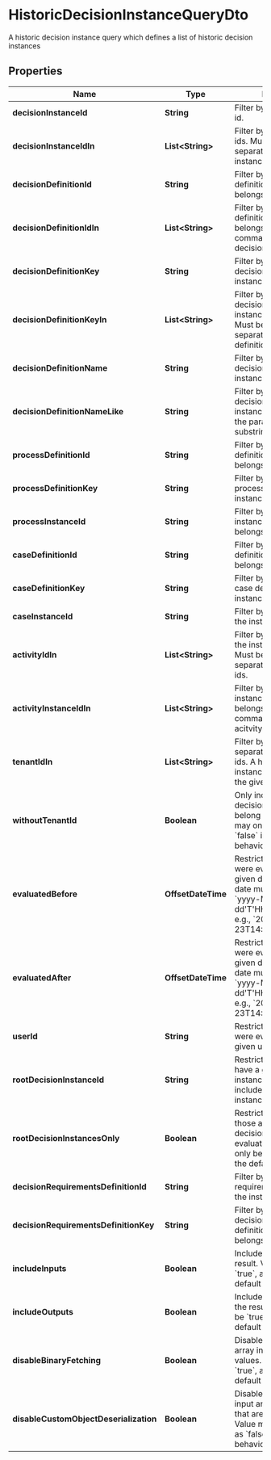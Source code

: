 

# HistoricDecisionInstanceQueryDto

A historic decision instance query which defines a list of historic decision instances
## Properties

Name | Type | Description | Notes
------------ | ------------- | ------------- | -------------
**decisionInstanceId** | **String** | Filter by decision instance id. |  [optional]
**decisionInstanceIdIn** | **List&lt;String&gt;** | Filter by decision instance ids. Must be a comma-separated list of decision instance ids. |  [optional]
**decisionDefinitionId** | **String** | Filter by the decision definition the instances belongs to. |  [optional]
**decisionDefinitionIdIn** | **List&lt;String&gt;** | Filter by the decision definitions the instances belongs to. Must be a comma-separated list of decision definition ids. |  [optional]
**decisionDefinitionKey** | **String** | Filter by the key of the decision definition the instances belongs to. |  [optional]
**decisionDefinitionKeyIn** | **List&lt;String&gt;** | Filter by the keys of the decision definition the instances belongs to. Must be a comma- separated list of decision definition keys. |  [optional]
**decisionDefinitionName** | **String** | Filter by the name of the decision definition the instances belongs to. |  [optional]
**decisionDefinitionNameLike** | **String** | Filter by the name of the decision definition the instances belongs to, that the parameter is a substring of. |  [optional]
**processDefinitionId** | **String** | Filter by the process definition the instances belongs to. |  [optional]
**processDefinitionKey** | **String** | Filter by the key of the process definition the instances belongs to. |  [optional]
**processInstanceId** | **String** | Filter by the process instance the instances belongs to. |  [optional]
**caseDefinitionId** | **String** | Filter by the case definition the instances belongs to. |  [optional]
**caseDefinitionKey** | **String** | Filter by the key of the case definition the instances belongs to. |  [optional]
**caseInstanceId** | **String** | Filter by the case instance the instances belongs to. |  [optional]
**activityIdIn** | **List&lt;String&gt;** | Filter by the activity ids the instances belongs to. Must be a comma-separated list of acitvity ids. |  [optional]
**activityInstanceIdIn** | **List&lt;String&gt;** | Filter by the activity instance ids the instances belongs to. Must be a comma-separated list of acitvity instance ids. |  [optional]
**tenantIdIn** | **List&lt;String&gt;** | Filter by a comma-separated list of tenant ids. A historic decision instance must have one of the given tenant ids. |  [optional]
**withoutTenantId** | **Boolean** | Only include historic decision instances that belong to no tenant. Value may only be &#x60;true&#x60;, as &#x60;false&#x60; is the default behavior. |  [optional]
**evaluatedBefore** | **OffsetDateTime** | Restrict to instances that were evaluated before the given date. By [default](https://docs.camunda.org/manual/7.18/reference/rest/overview/date-format/), the date must have the format &#x60;yyyy-MM- dd&#39;T&#39;HH:mm:ss.SSSZ&#x60;, e.g., &#x60;2013-01-23T14:42:45.000+0200&#x60;. |  [optional]
**evaluatedAfter** | **OffsetDateTime** | Restrict to instances that were evaluated after the given date. By [default](https://docs.camunda.org/manual/7.18/reference/rest/overview/date-format/), the date must have the format &#x60;yyyy-MM- dd&#39;T&#39;HH:mm:ss.SSSZ&#x60;, e.g., &#x60;2013-01-23T14:42:45.000+0200&#x60;. |  [optional]
**userId** | **String** | Restrict to instances that were evaluated by the given user. |  [optional]
**rootDecisionInstanceId** | **String** | Restrict to instances that have a given root decision instance id. This also includes the decision instance with the given id. |  [optional]
**rootDecisionInstancesOnly** | **Boolean** | Restrict to instances those are the root decision instance of an evaluation. Value may only be &#x60;true&#x60;, as &#x60;false&#x60; is the default behavior. |  [optional]
**decisionRequirementsDefinitionId** | **String** | Filter by the decision requirements definition the instances belongs to. |  [optional]
**decisionRequirementsDefinitionKey** | **String** | Filter by the key of the decision requirements definition the instances belongs to. |  [optional]
**includeInputs** | **Boolean** | Include input values in the result. Value may only be &#x60;true&#x60;, as &#x60;false&#x60; is the default behavior. |  [optional]
**includeOutputs** | **Boolean** | Include output values in the result. Value may only be &#x60;true&#x60;, as &#x60;false&#x60; is the default behavior. |  [optional]
**disableBinaryFetching** | **Boolean** | Disables fetching of byte array input and output values. Value may only be &#x60;true&#x60;, as &#x60;false&#x60; is the default behavior. |  [optional]
**disableCustomObjectDeserialization** | **Boolean** | Disables deserialization of input and output values that are custom objects. Value may only be &#x60;true&#x60;, as &#x60;false&#x60; is the default behavior. |  [optional]



